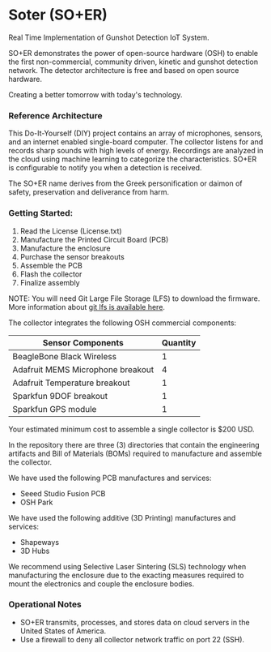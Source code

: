 # Soter (SO+ER)
Real Time Implementation of Gunshot Detection IoT System.

SO+ER demonstrates the power of open-source hardware (OSH) to enable the first non-commercial, community driven, kinetic and gunshot detection network. The detector architecture is free and based on open source hardware.

Creating a better tomorrow with today's technology.

### Reference Architecture
This Do-It-Yourself (DIY) project contains an array of microphones, sensors, and an internet enabled single-board computer. The collector listens for and records sharp sounds with high levels of energy. Recordings are analyzed in the cloud using machine learning to categorize the characteristics. SO+ER is configurable to notify you when a detection is received.

The SO+ER name derives from the Greek personification or daimon of safety, preservation and deliverance from harm.

### Getting Started:
1) Read the License (License.txt)
2) Manufacture the Printed Circuit Board (PCB)
3) Manufacture the enclosure
4) Purchase the sensor breakouts
5) Assemble the PCB
6) Flash the collector
7) Finalize assembly

NOTE: You will need Git Large File Storage (LFS) to download the firmware. More information about [git lfs is available here](https://git-lfs.github.com).

The collector integrates the following OSH commercial components:

Sensor Components | Quantity
----------|--------
BeagleBone Black Wireless | 1
Adafruit MEMS Microphone breakout | 4
Adafruit Temperature breakout | 1
Sparkfun 9DOF breakout | 1
Sparkfun GPS module | 1

Your estimated minimum cost to assemble a single collector is $200 USD.

In the repository there are three (3) directories that contain the engineering artifacts and Bill of Materials (BOMs) required to manufacture and assemble the collector.

We have used the following PCB manufactures and services:
- Seeed Studio Fusion PCB
- OSH Park

We have used the following additive (3D Printing) manufactures and services:
- Shapeways
- 3D Hubs

We recommend using Selective Laser Sintering (SLS) technology when manufacturing the enclosure due to the exacting measures required to mount the electronics and couple the enclosure bodies.

### Operational Notes
* SO+ER transmits, processes, and stores data on cloud servers in the United States of America.
* Use a firewall to deny all collector network traffic on port 22 (SSH).
